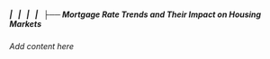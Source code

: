 ##### |   |   |   |   ├── Mortgage Rate Trends and Their Impact on Housing Markets

*Add content here*